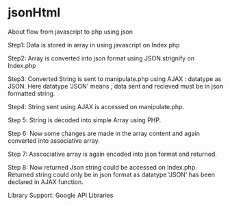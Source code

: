 jsonHtml
========

About flow from javascript to php using json

Step1: Data is stored in array in using javascript on Index.php

Step2: Array is converted into json format using JSON.strignify on Index.php

Step3: Converted String is sent to manipulate.php using AJAX : datatype as JSON.
       Here datatype 'JSON' means , data sent and recieved must be in json formatted string. 
       
Step4: String sent using AJAX is accessed on manipulate.php.

Step 5: String is decoded into simple Array using PHP.

Step 6: Now some changes are made in the array content and again converted into associative array.

Step 7: Asscociative array is again encoded into json format and returned.

Step 8: Now returned Json string could be accessed on Index.php.
        Returned string could only be in json format as datatype 'JSON' has been declared in AJAX function.
        
Library Support: Google API Libraries
